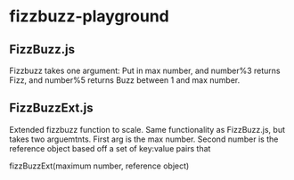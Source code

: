 fizzbuzz-playground
===================

FizzBuzz.js
-----------

Fizzbuzz takes one argument:
Put in max number, and number%3 returns Fizz, and number%5 returns Buzz between 1 and max number.


FizzBuzzExt.js
--------------

Extended fizzbuzz function to scale. Same functionality as FizzBuzz.js, but takes two arguemtnts. First arg is the max number. Second number is the reference object based off a set of key:value pairs that

fizzBuzzExt(maximum number, reference object)
